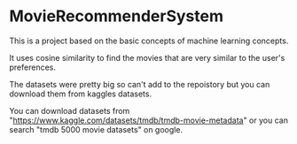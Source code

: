 # MovieRecommenderSystem
This is a project based on the basic concepts of machine learning concepts.

It uses cosine similarity to find the movies that are very similar to the user's preferences.

The datasets were pretty big so can't add to the repoistory but you can download them from kaggles datasets.

You can download datasets from "https://www.kaggle.com/datasets/tmdb/tmdb-movie-metadata" or you can search "tmdb 5000 movie datasets" on google.
